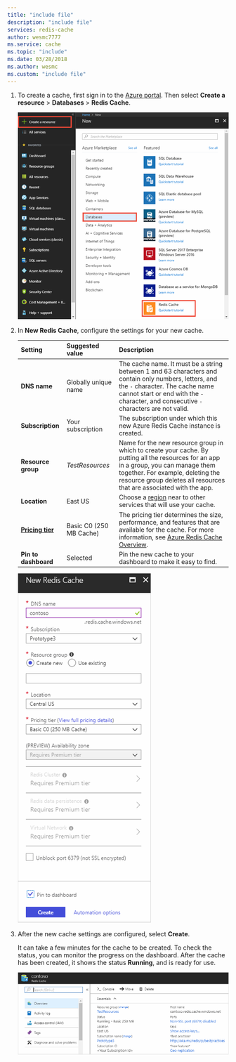 ```yaml
---
title: "include file"
description: "include file"
services: redis-cache
author: wesmc7777
ms.service: cache
ms.topic: "include"
ms.date: 03/28/2018
ms.author: wesmc
ms.custom: "include file"
---
```



1. To create a cache, first sign in to the [Azure portal](https://portal.azure.com). Then select **Create a resource** > **Databases** > **Redis Cache**.

    ![New cache](media/redis-cache-create/redis-cache-new-cache-menu.png)

2. In **New Redis Cache**, configure the settings for your new cache.

    | Setting      | Suggested value  | Description |
    | ------------ |  ------- | -------------------------------------------------- |
    | **DNS name** | Globally unique name | The cache name. It must be a string between 1 and 63 characters and contain only numbers, letters, and the `-` character. The cache name cannot start or end with the `-` character, and consecutive `-` characters are not valid.  | 
    | **Subscription** | Your subscription | The subscription under which this new Azure Redis Cache instance is created. | 
    | **Resource group** |  *TestResources* | Name for the new resource group in which to create your cache. By putting all the resources for an app in a group, you can manage them together. For example, deleting the resource group deletes all resources that are associated with the app. | 
    | **Location** | East US | Choose a [region](https://azure.microsoft.com/regions/) near to other services that will use your cache. |
    | **[Pricing tier](https://azure.microsoft.com/pricing/details/cache/)** |  Basic C0 (250 MB Cache) |  The pricing tier determines the size, performance, and features that are available for the cache. For more information, see [Azure Redis Cache Overview](../articles/azure-cache-for-redis/cache-overview.md). |
    | **Pin to dashboard** |  Selected | Pin the new cache to your dashboard to make    it easy to find. |

    ![Create cache](media/redis-cache-create/redis-cache-cache-create.png) 

3. After the new cache settings are configured, select **Create**. 

    It can take a few minutes for the cache to be created. To check the status, you can monitor the progress on the dashboard. After the cache has been created, it shows the status **Running**, and is ready for use.

    ![Cache created](media/redis-cache-create/redis-cache-cache-created.png)

